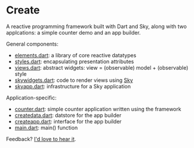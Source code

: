 # Create

A reactive programming framework built with Dart and Sky,
along with two applcations: a simple counter demo and an app builder.

General components:
- [elements.dart](https://github.com/domokit/create/blob/master/lib/elements.dart):
  a library of core reactive datatypes
- [styles.dart](https://github.com/domokit/create/blob/master/lib/styles.dart):
  encapsulating presentation attributes
- [views.dart](https://github.com/domokit/create/blob/master/lib/views.dart):
  abstract widgets: view = (observable) model + (observable) style
- [skywidgets.dart](https://github.com/domokit/create/blob/master/lib/skywidgets.dart):
  code to render views using [Sky](https://github.com/domokit/sky_engine)
- [skyapp.dart](https://github.com/domokit/create/blob/master/lib/skyapp.dart):
  infrastructure for a Sky application

Application-specific:
- [counter.dart](https://github.com/domokit/create/blob/master/lib/counter.dart):
  simple counter application written using the framework
- [createdata.dart](https://github.com/domokit/create/blob/master/lib/createdata.dart):
  datstore for the app builder
- [createapp.dart](https://github.com/domokit/create/blob/master/lib/createapp.dart):
  interface for the app builder
- [main.dart](https://github.com/domokit/create/blob/master/lib/main.dart):
  main() function

Feedback? [I'd love to hear it](mailto:dynin@google.com).
